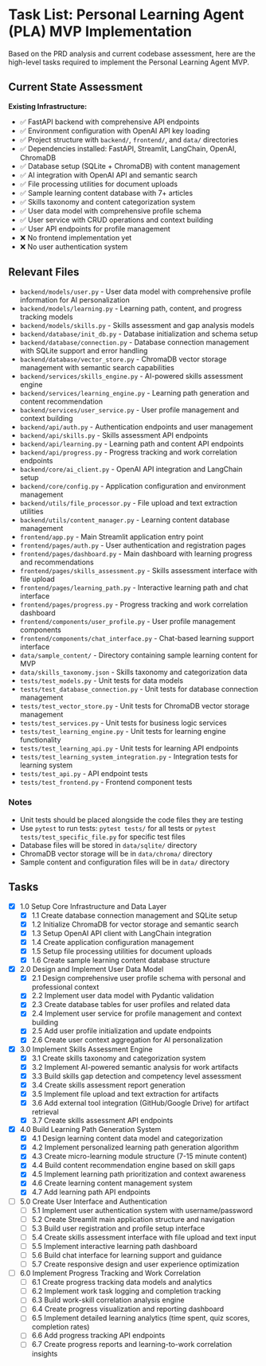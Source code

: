 # Task List: Personal Learning Agent (PLA) MVP Implementation

Based on the PRD analysis and current codebase assessment, here are the high-level tasks required to implement the Personal Learning Agent MVP.

## Current State Assessment

**Existing Infrastructure:**
- ✅ FastAPI backend with comprehensive API endpoints
- ✅ Environment configuration with OpenAI API key loading
- ✅ Project structure with `backend/`, `frontend/`, and `data/` directories
- ✅ Dependencies installed: FastAPI, Streamlit, LangChain, OpenAI, ChromaDB
- ✅ Database setup (SQLite + ChromaDB) with content management
- ✅ AI integration with OpenAI API and semantic search
- ✅ File processing utilities for document uploads
- ✅ Sample learning content database with 7+ articles
- ✅ Skills taxonomy and content categorization system
- ✅ User data model with comprehensive profile schema
- ✅ User service with CRUD operations and context building
- ✅ User API endpoints for profile management
- ❌ No frontend implementation yet
- ❌ No user authentication system

## Relevant Files

- `backend/models/user.py` - User data model with comprehensive profile information for AI personalization
- `backend/models/learning.py` - Learning path, content, and progress tracking models
- `backend/models/skills.py` - Skills assessment and gap analysis models
- `backend/database/init_db.py` - Database initialization and schema setup
- `backend/database/connection.py` - Database connection management with SQLite support and error handling
- `backend/database/vector_store.py` - ChromaDB vector storage management with semantic search capabilities
- `backend/services/skills_engine.py` - AI-powered skills assessment engine
- `backend/services/learning_engine.py` - Learning path generation and content recommendation
- `backend/services/user_service.py` - User profile management and context building
- `backend/api/auth.py` - Authentication endpoints and user management
- `backend/api/skills.py` - Skills assessment API endpoints
- `backend/api/learning.py` - Learning path and content API endpoints
- `backend/api/progress.py` - Progress tracking and work correlation endpoints
- `backend/core/ai_client.py` - OpenAI API integration and LangChain setup
- `backend/core/config.py` - Application configuration and environment management
- `backend/utils/file_processor.py` - File upload and text extraction utilities
- `backend/utils/content_manager.py` - Learning content database management
- `frontend/app.py` - Main Streamlit application entry point
- `frontend/pages/auth.py` - User authentication and registration pages
- `frontend/pages/dashboard.py` - Main dashboard with learning progress and recommendations
- `frontend/pages/skills_assessment.py` - Skills assessment interface with file upload
- `frontend/pages/learning_path.py` - Interactive learning path and chat interface
- `frontend/pages/progress.py` - Progress tracking and work correlation dashboard
- `frontend/components/user_profile.py` - User profile management components
- `frontend/components/chat_interface.py` - Chat-based learning support interface
- `data/sample_content/` - Directory containing sample learning content for MVP
- `data/skills_taxonomy.json` - Skills taxonomy and categorization data
- `tests/test_models.py` - Unit tests for data models
- `tests/test_database_connection.py` - Unit tests for database connection management
- `tests/test_vector_store.py` - Unit tests for ChromaDB vector storage management
- `tests/test_services.py` - Unit tests for business logic services
- `tests/test_learning_engine.py` - Unit tests for learning engine functionality
- `tests/test_learning_api.py` - Unit tests for learning API endpoints
- `tests/test_learning_system_integration.py` - Integration tests for learning system
- `tests/test_api.py` - API endpoint tests
- `tests/test_frontend.py` - Frontend component tests

### Notes

- Unit tests should be placed alongside the code files they are testing
- Use `pytest` to run tests: `pytest tests/` for all tests or `pytest tests/test_specific_file.py` for specific test files
- Database files will be stored in `data/sqlite/` directory
- ChromaDB vector storage will be in `data/chroma/` directory
- Sample content and configuration files will be in `data/` directory

## Tasks

- [x] 1.0 Setup Core Infrastructure and Data Layer
  - [x] 1.1 Create database connection management and SQLite setup
  - [x] 1.2 Initialize ChromaDB for vector storage and semantic search
  - [x] 1.3 Setup OpenAI API client with LangChain integration
  - [x] 1.4 Create application configuration management
  - [x] 1.5 Setup file processing utilities for document uploads
  - [x] 1.6 Create sample learning content database structure

- [x] 2.0 Design and Implement User Data Model
  - [x] 2.1 Design comprehensive user profile schema with personal and professional context
  - [x] 2.2 Implement user data model with Pydantic validation
  - [x] 2.3 Create database tables for user profiles and related data
  - [x] 2.4 Implement user service for profile management and context building
  - [x] 2.5 Add user profile initialization and update endpoints
  - [x] 2.6 Create user context aggregation for AI personalization

- [x] 3.0 Implement Skills Assessment Engine
  - [x] 3.1 Create skills taxonomy and categorization system
  - [x] 3.2 Implement AI-powered semantic analysis for work artifacts
  - [x] 3.3 Build skills gap detection and competency level assessment
  - [x] 3.4 Create skills assessment report generation
  - [x] 3.5 Implement file upload and text extraction for artifacts
  - [x] 3.6 Add external tool integration (GitHub/Google Drive) for artifact retrieval
  - [x] 3.7 Create skills assessment API endpoints

- [x] 4.0 Build Learning Path Generation System
  - [x] 4.1 Design learning content data model and categorization
  - [x] 4.2 Implement personalized learning path generation algorithm
  - [x] 4.3 Create micro-learning module structure (7-15 minute content)
  - [x] 4.4 Build content recommendation engine based on skill gaps
  - [x] 4.5 Implement learning path prioritization and context awareness
  - [x] 4.6 Create learning content management system
  - [x] 4.7 Add learning path API endpoints

- [ ] 5.0 Create User Interface and Authentication
  - [ ] 5.1 Implement user authentication system with username/password
  - [ ] 5.2 Create Streamlit main application structure and navigation
  - [ ] 5.3 Build user registration and profile setup interface
  - [ ] 5.4 Create skills assessment interface with file upload and text input
  - [ ] 5.5 Implement interactive learning path dashboard
  - [ ] 5.6 Build chat interface for learning support and guidance
  - [ ] 5.7 Create responsive design and user experience optimization

- [ ] 6.0 Implement Progress Tracking and Work Correlation
  - [ ] 6.1 Create progress tracking data models and analytics
  - [ ] 6.2 Implement work task logging and completion tracking
  - [ ] 6.3 Build work-skill correlation analysis engine
  - [ ] 6.4 Create progress visualization and reporting dashboard
  - [ ] 6.5 Implement detailed learning analytics (time spent, quiz scores, completion rates)
  - [ ] 6.6 Add progress tracking API endpoints
  - [ ] 6.7 Create progress reports and learning-to-work correlation insights
